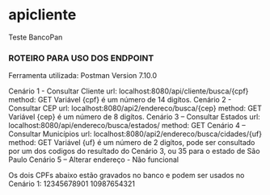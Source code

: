 # apicliente
 Teste BancoPan

### ROTEIRO PARA USO DOS ENDPOINT

Ferramenta utilizada: Postman Version 7.10.0

Cenário 1 - Consultar Cliente url: localhost:8080/api/cliente/busca/{cpf} method: GET Variável {cpf} é um número de 14 digítos.
Cenário 2 - Consultar CEP url: localhost:8080/api2/endereco/busca/{cep} method: GET Variável {cep} é um número de 8 digítos.
Cenário 3 – Consultar Estados url: localhost:8080/api/endereco/busca/estados/ method: GET
Cenário 4 – Consultar Municípios url: localhost:8080/api2/endereco/busca/cidades/{uf} method: GET Variável {uf} é um número de 2 digítos, pode ser consultado por um dos codigos do resultado do Cenário 3, ou 35 para o estado de São Paulo
Cenário 5 – Alterar endereço - Não funcional

Os dois CPFs abaixo estão gravados no banco e podem ser usados no Cenário 1: 12345678901 10987654321
